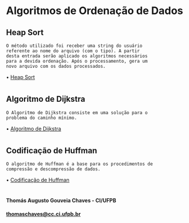 # Algoritmos de Ordenação de Dados

## Heap Sort
    O método utilizado foi receber uma string do usuário
    referente ao nome do arquivo (com o tipo). A partir
    desta entrada serão aplicado os algoritmos necessários
    para a devida ordenação. Após o processamento, gera um
    novo arquivo com os dados processados.
    
   • [Heap Sort](https://github.com/thmsagc/thms-ordenacao/tree/master/HEAP%20SORT)

#   
## Algoritmo de Dijkstra
    O Algoritmo de Dijkstra consiste em uma solução para o
    problema do caminho mínimo.
    
   • [Algoritmo de Dijkstra](https://github.com/thmsagc/thms-ordenacao/tree/master/ALGORITMO%20DE%20DIJKSTRA)

#
## Codificação de Huffman
    O algoritmo de Huffman é a base para os procedimentos de
    compressão e descompressão de dados.
    
   • [Codificação de Huffman](https://github.com/thmsagc/ordenacaodedados/tree/master/CODIFICA%C3%87%C3%83O%20DE%20HUFFMAN)

#   

#### Thomás Augusto Gouveia Chaves - CI/UFPB
#### thomaschaves@cc.ci.ufpb.br



